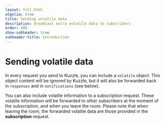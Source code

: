 ```yaml
---
layout: full.html
algolia: true
title: Sending volatile data
description: broadcast extra volatile data to subscribers
order: 400
show-subheader: true
subheader-title: Introduction
---
```


# Sending volatile data

In every request you send to Kuzzle, you can include a `volatile` object.
This object content will be ignored by Kuzzle,
but it will also be forwarded back in `responses` and in `notifications` (see below).

You can also include volatile information to a subscription request.
These volatile information will be forwarded to other subscribers at the moment of the subscription,
and when you leave the room. Please note that when leaving the room,
the forwarded volatile data are those provided in the **subscription** request.
